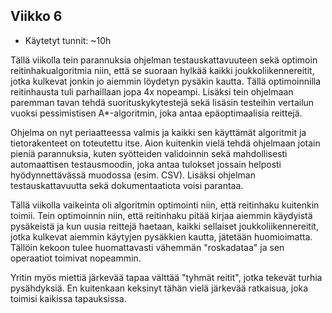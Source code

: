 ## Viikko 6

* Käytetyt tunnit: ~10h

Tällä viikolla tein parannuksia ohjelman testauskattavuuteen sekä 
optimoin reitinhakualgoritmia niin, että se suoraan hylkää kaikki 
joukkoliikennereitit, jotka kulkevat jonkin jo aiemmin löydetyn pysäkin 
kautta. Tällä optimoinnilla reitinhausta tuli parhaillaan jopa 4x 
nopeampi. 
Lisäksi tein ohjelmaan paremman tavan tehdä suorituskykytestejä sekä 
lisäsin testeihin vertailun vuoksi pessimistisen A*-algoritmin, joka 
antaa epäoptimaalisia reittejä.

Ohjelma on nyt periaatteessa valmis ja kaikki sen käyttämät algoritmit 
ja tietorakenteet on toteutettu itse. Aion kuitenkin vielä tehdä 
ohjelmaan jotain pieniä parannuksia, kuten syötteiden validoinnin sekä 
mahdollisesti automaattisen testausmoodin, joka antaa tulokset jossain 
helposti hyödynnettävässä muodossa (esim. CSV). Lisäksi ohjelman 
testauskattavuutta sekä dokumentaatiota voisi parantaa.

Tällä viikolla vaikeinta oli algoritmin optimointi niin, että reitinhaku 
kuitenkin toimii. Tein optimoinnin niin, että reitinhaku pitää kirjaa 
aiemmin käydyistä pysäkeistä ja kun uusia reittejä haetaan, kaikki 
sellaiset joukkoliikennereitit, jotka kulkevat aiemmin käytyjen 
pysäkkien kautta, jätetään huomioimatta. Tällöin kekoon tulee 
huomattavasti vähemmän "roskadataa" ja sen operaatiot toimivat 
nopeammin.

Yritin myös miettiä järkevää tapaa välttää "tyhmät reitit", jotka 
tekevät turhia pysähdyksiä. En kuitenkaan keksinyt tähän vielä järkevää 
ratkaisua, joka toimisi kaikissa tapauksissa.

